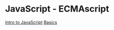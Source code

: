 JavaScript - ECMAscript
=======================
[Intro to JavaScript](intro.md)
[Basics](basics.md)
